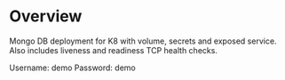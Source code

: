 # Overview

Mongo DB deployment for K8 with volume, secrets and exposed service. Also includes liveness and readiness TCP health checks.

Username: demo
Password: demo